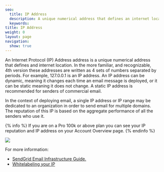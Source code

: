 ```yaml
---
seo:
  title: IP Address
  description: A unique numerical address that defines an internet location.
  keywords:
title: IP Address
weight: 0
layout: page
navigation:
  show: true
---
```


An Internet Protocol (IP) Address address is a unique numerical address that defines and internet location. In the more familiar, and recognizable, 4th version these addresses are written as 4 sets of numbers separated by periods. For example, 127.0.0.1 is an IP address. An IP address can be dynamic, meaning it changes each time an email message is deployed, or it can be static meaning it does not change. A static IP address is recommended for senders of commercial email.

In the context of deploying email, a single IP address or IP range may be dedicated to an organization in order to send email for multiple domains. The reputation of this IP is based on the aggregate performance of all the senders who use it.

{% info %}
If you are on a Pro 100k or above plan you can see your IP reputation and IP address on your Account Overview page.
{% endinfo %}

![]({{root_url}}/images/ip_address_1.png)

For more information:

* [SendGrid Email Infrastructure Guide.](http://resources.sendgrid.com/email-infrastructure-guide/?mc=SendGrid%20Documentation)
* [Whitelabeling your IP]({{root_url}}/User_Guide/Setting_Up_Your_Server/Whitelabeling/index.html)
